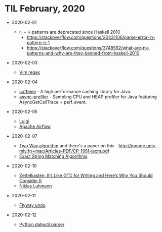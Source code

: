 # TIL February, 2020

- 2020-02-01
  - `n + k` patterns are deprecated since Haskell 2010
    - https://stackoverflow.com/questions/20431106/parse-error-in-pattern-n-1
    - https://stackoverflow.com/questions/3748592/what-are-nk-patterns-and-why-are-they-banned-from-haskell-2010

- 2020-02-03
  - [Vim regex](http://vimregex.com/)

- 2020-02-04
  - [caffeine](https://github.com/ben-manes/caffeine) - A high performance caching library for Java.
  - [async-profiler](https://github.com/jvm-profiling-tools/async-profiler) - Sampling CPU and HEAP profiler for Java featuring AsyncGetCallTrace + perf_event.

- 2020-02-05
  - [Luigi](https://luigi.readthedocs.io/en/stable/index.html)
  - [Apache Airflow](https://airflow.apache.org/)

- 2020-02-07
  - [Two Way algorithm](http://www-igm.univ-mlv.fr/~lecroq/string/node26.html)
    and there's a paper on this - <http://monge.univ-mlv.fr/~mac/Articles-PDF/CP-1991-jacm.pdf>
  - [Exact String Matching Algorithms](http://www-igm.univ-mlv.fr/~lecroq/string/index.html)

- 2020-02-10
  - [Zettelkasten: It’s Like GTD for Writing and Here’s Why You Should Consider It](https://writingcooperative.com/zettelkasten-its-like-gtd-for-writing-and-here-s-why-you-should-consider-it-7dddf02be394)
  - [Niklas Luhmann](https://en.wikipedia.org/wiki/Niklas_Luhmann)

- 2020-02-11
	- [Flyway undo](https://flywaydb.org/documentation/migrations#undo-migrations)

- 2020-02-12
	- [Python dateutil parser](https://dateutil.readthedocs.io/en/stable/parser.html)
